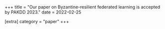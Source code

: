 +++
title = "Our paper on Byzantine-resilient federated learning is accepted by PAKDD 2023."
date = 2022-02-25

[extra]
category = "paper"
+++
